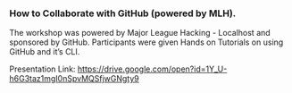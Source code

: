 ### How to Collaborate with GitHub (powered by MLH).

The workshop was powered by Major League Hacking - Localhost and sponsored by GitHub. 
Participants were given Hands on Tutorials on using GitHub and it’s CLI.

Presentation Link: https://drive.google.com/open?id=1Y_U-h6G3taz1mgI0nSpvMQSfjwGNgty9
